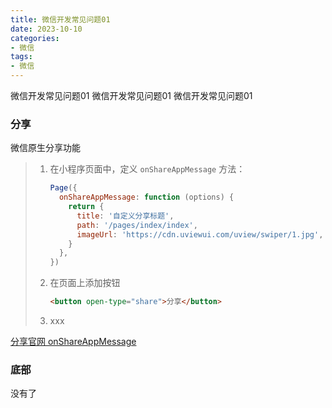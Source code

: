 ```yaml
---
title: 微信开发常见问题01
date: 2023-10-10
categories: 
- 微信
tags:
- 微信
---
```

微信开发常见问题01
微信开发常见问题01
微信开发常见问题01

<!-- more -->

### 分享

微信原生分享功能

> 1. 在小程序页面中，定义 `onShareAppMessage` 方法：
>
>    ```js
>    Page({
>      onShareAppMessage: function (options) {
>        return {
>          title: '自定义分享标题',
>          path: '/pages/index/index',
>          imageUrl: 'https://cdn.uviewui.com/uview/swiper/1.jpg', // 分享图
>        }
>      },
>    })
>    ```
>
>    
>
> 2. 在页面上添加按钮
>    ```html
>    <button open-type="share">分享</button>
>    ```
>
>    
>
> 3. xxx


[分享官网 onShareAppMessage](https://developers.weixin.qq.com/miniprogram/dev/reference/api/Page.html#onShareAppMessage-Object-object)



### 底部

没有了























